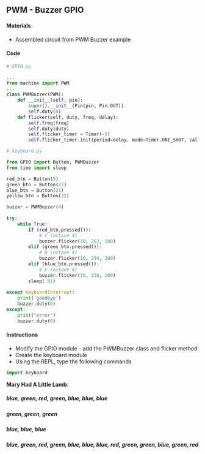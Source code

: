 ## PWM - Buzzer GPIO

#### Materials
 - Assembled circuit from PWM Buzzer example

#### Code
```Python
# GPIO.py

...
from machine import PWM
...
class PWMBuzzer(PWM):
    def __init__(self, pin):
        super().__init__(Pin(pin, Pin.OUT))
        self.duty(0)
    def flicker(self, duty, freq, delay):
        self.freq(freq)
        self.duty(duty)
        self.flicker_timer = Timer(-5)
        self.flicker_timer.init(period=delay, mode=Timer.ONE_SHOT, callback=lambda t : self.duty(0))
```

```Python
# keyboard.py

from GPIO import Button, PWMBuzzer
from time import sleep

red_btn = Button(5)
green_btn = Button(22)
blue_btn = Button(21)
yellow_btn = Button(32)

buzzer = PWMBuzzer(4)
    
try:
    while True:
        if (red_btn.pressed()):
            # C (octave 4)
            buzzer.flicker(10, 262, 200)
        elif (green_btn.pressed()):
            # D (octave 4)
            buzzer.flicker(10, 294, 200)
        elif (blue_btn.pressed()):
            # E (octave 4)
            buzzer.flicker(10, 330, 200)
        sleep(.01)
            
except KeyboardInterrupt:
    print('goodbye')
    buzzer.duty(0)
except:
    print("error")
    buzzer.duty(0)
```

#### Instructions
 - Modify the GPIO module - add the PWMBuzzer class and flicker method
 - Create the keyboard module
 - Using the REPL, type the following commands
```Python
import keyboard
```
**Mary Had A Little Lamb**:
 
##### blue, green, red, green, blue, blue, blue

##### green, green, green

##### blue, blue, blue
##### blue, green, red, green, blue, blue, blue, red, green, green, blue, green, red
 
